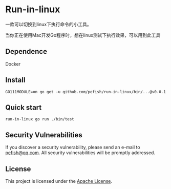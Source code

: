 # Run-in-linux

一款可以切换到linux下执行命令的小工具。

当你正在使用Mac开发Go程序时，想在linux测试下执行效果，可以用到此工具

## Dependence

Docker

## Install

```shell script
GO111MODULE=on go get -u github.com/pefish/run-in-linux/bin/...@v0.0.1
```

## Quick start

```shell
run-in-linux go run ./bin/test
```


## Security Vulnerabilities

If you discover a security vulnerability, please send an e-mail to [pefish@qq.com](mailto:pefish@qq.com). All security vulnerabilities will be promptly addressed.

## License

This project is licensed under the [Apache License](LICENSE).
